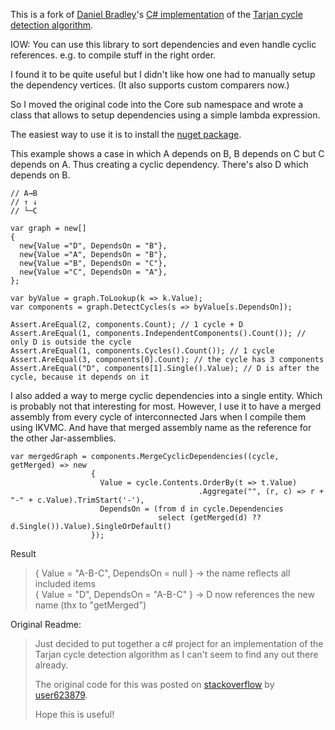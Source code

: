 ﻿This is a fork of [Daniel Bradley](https://github.com/danielrbradley)'s [C# implementation](https://github.com/danielrbradley/CycleDetection) of the [Tarjan cycle detection algorithm](http://en.wikipedia.org/wiki/Tarjan's_strongly_connected_components_algorithm).

IOW: You can use this library to sort dependencies and even handle cyclic references. e.g. to compile stuff in the right order.

I found it to be quite useful but I didn't like how one had to manually setup the dependency vertices. (It also supports custom comparers now.)

So I moved the original code into the Core sub namespace and wrote a class that allows to setup dependencies using a simple lambda expression.

The easiest way to use it is to install the [nuget package](https://www.nuget.org/packages/CycleDetection).

This example shows a case in which A depends on B, B depends on C but C depends on A. Thus creating a cyclic dependency.
There's also D which depends on B. 

~~~~~~~~~~~~~~~~~~~~~~~~~~~~~~~~~~~~~~~~~~~~~~~~~~~~~~~~~~~~~~~~~~~~~~~~~~~~~~~~
// A→B
// ↑ ↓
// └─C

var graph = new[]
{
  new{Value ="D", DependsOn = "B"},
  new{Value ="A", DependsOn = "B"},
  new{Value ="B", DependsOn = "C"},
  new{Value ="C", DependsOn = "A"},
};

var byValue = graph.ToLookup(k => k.Value);
var components = graph.DetectCycles(s => byValue[s.DependsOn]);

Assert.AreEqual(2, components.Count); // 1 cycle + D
Assert.AreEqual(1, components.IndependentComponents().Count()); // only D is outside the cycle
Assert.AreEqual(1, components.Cycles().Count()); // 1 cycle
Assert.AreEqual(3, components[0].Count); // the cycle has 3 components
Assert.AreEqual("D", components[1].Single().Value); // D is after the cycle, because it depends on it
~~~~~~~~~~~~~~~~~~~~~~~~~~~~~~~~~~~~~~~~~~~~~~~~~~~~~~~~~~~~~~~~~~~~~~~~~~~~~~~~

I also added a way to merge cyclic dependencies into a single entity. Which is probably not that interesting for most. 
However, I use it to have a merged assembly from every cycle of interconnected Jars when I compile them using IKVMC. And have that merged assembly name as the reference for the other Jar-assemblies.

~~~~~~~~~~~~~~~~~~~~~~~~~~~~~~~~~~~~~~~~~~~~~~~~~~~~~~~~~~~~~~~~~~~~~~~~~~~~~~~~
var mergedGraph = components.MergeCyclicDependencies((cycle, getMerged) => new
                  {
                    Value = cycle.Contents.OrderBy(t => t.Value)
                                          .Aggregate("", (r, c) => r + "-" + c.Value).TrimStart('-'),
                    DependsOn = (from d in cycle.Dependencies
                                 select (getMerged(d) ?? d.Single()).Value).SingleOrDefault()
                  });
~~~~~~~~~~~~~~~~~~~~~~~~~~~~~~~~~~~~~~~~~~~~~~~~~~~~~~~~~~~~~~~~~~~~~~~~~~~~~~~~

Result

>   { Value = "A-B-C", DependsOn = null } -\> the name reflects all included items  
>   { Value = "D", DependsOn = "A-B-C" } -\> D now references the new name (thx to "getMerged")

Original Readme:

> Just decided to put together a c# project for an implementation of the Tarjan cycle detection algorithm as I can't seem to find any out there already.
> 
> The original code for this was posted on [stackoverflow](http://stackoverflow.com/questions/6643076/tarjan-cycle-detection-help-c-sharp) by [user623879](http://stackoverflow.com/users/623879/user623879). 
> 
>   Hope this is useful!

